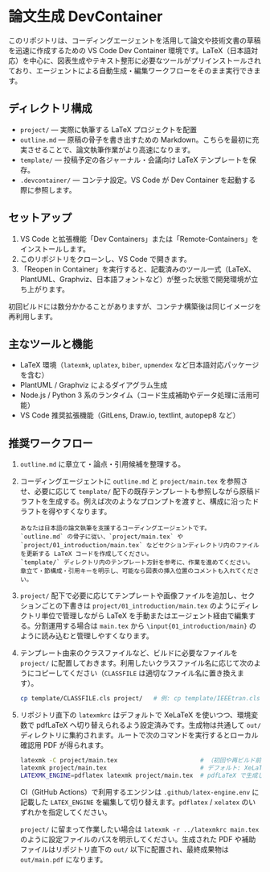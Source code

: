# 論文生成 DevContainer

このリポジトリは、コーディングエージェントを活用して論文や技術文書の草稿を迅速に作成するための VS Code Dev Container 環境です。LaTeX（日本語対応）を中心に、図表生成やテキスト整形に必要なツールがプリインストールされており、エージェントによる自動生成・編集ワークフローをそのまま実行できます。

## ディレクトリ構成

- `project/` — 実際に執筆する LaTeX プロジェクトを配置
- `outline.md` — 原稿の骨子を書き出すための Markdown。こちらを最初に充実させることで、論文執筆作業がより高速になります。
- `template/` — 投稿予定の各ジャーナル・会議向け LaTeX テンプレートを保存。
- `.devcontainer/` — コンテナ設定。VS Code が Dev Container を起動する際に参照します。

## セットアップ

1. VS Code と拡張機能「Dev Containers」または「Remote-Containers」をインストールします。
2. このリポジトリをクローンし、VS Code で開きます。
3. 「Reopen in Container」を実行すると、記載済みのツール一式（LaTeX、PlantUML、Graphviz、日本語フォントなど）が整った状態で開発環境が立ち上がります。

初回ビルドには数分かかることがありますが、コンテナ構築後は同じイメージを再利用します。

## 主なツールと機能

- LaTeX 環境（`latexmk`, `uplatex`, `biber`, `upmendex` など日本語対応パッケージを含む）
- PlantUML / Graphviz によるダイアグラム生成
- Node.js / Python 3 系のランタイム（コード生成補助やデータ処理に活用可能）
- VS Code 推奨拡張機能（GitLens, Draw.io, textlint, autopep8 など）

## 推奨ワークフロー

1. `outline.md` に章立て・論点・引用候補を整理する。
2. コーディングエージェントに `outline.md` と `project/main.tex` を参照させ、必要に応じて `template/` 配下の既存テンプレートも参照しながら原稿ドラフトを生成する。例えば次のようなプロンプトを渡すと、構成に沿ったドラフトを得やすくなります。

   ```text
   あなたは日本語の論文執筆を支援するコーディングエージェントです。
   `outline.md` の骨子に従い、`project/main.tex` や `project/01_introduction/main.tex` などセクションディレクトリ内のファイルを更新する LaTeX コードを作成してください。
   `template/` ディレクトリ内のテンプレート方針を参考に、作業を進めてください。
   章立て・節構成・引用キーを明示し、可能なら図表の挿入位置のコメントも入れてください。
   ```
3. `project/` 配下で必要に応じてテンプレートや画像ファイルを追加し、セクションごとの下書きは `project/01_introduction/main.tex` のようにディレクトリ単位で管理しながら LaTeX を手動またはエージェント経由で編集する。分割運用する場合は `main.tex` から `\input{01_introduction/main}` のように読み込むと管理しやすくなります。
4. テンプレート由来のクラスファイルなど、ビルドに必要なファイルを `project/` に配置しておきます。利用したいクラスファイル名に応じて次のようにコピーしてください（`CLASSFILE` は適切なファイル名に置き換えます）。

   ```bash
   cp template/CLASSFILE.cls project/   # 例: cp template/IEEEtran.cls project/
   ```

5. リポジトリ直下の `latexmkrc` はデフォルトで XeLaTeX を使いつつ、環境変数で pdfLaTeX へ切り替えられるよう設定済みです。生成物は共通して `out/` ディレクトリに集約されます。ルートで次のコマンドを実行するとローカル確認用 PDF が得られます。

   ```bash
   latexmk -C project/main.tex                       # （初回や再ビルド前に）生成物をクリーンアップ
   latexmk project/main.tex                          # デフォルト: XeLaTeX で out/main.pdf を生成
   LATEXMK_ENGINE=pdflatex latexmk project/main.tex  # pdfLaTeX で生成したい場合
   ```

   CI（GitHub Actions）で利用するエンジンは `.github/latex-engine.env` に記載した `LATEX_ENGINE` を編集して切り替えます。`pdflatex` / `xelatex` のいずれかを指定してください。

   `project/` に留まって作業したい場合は `latexmk -r ../latexmkrc main.tex` のように設定ファイルのパスを明示してください。生成された PDF や補助ファイルはリポジトリ直下の `out/` 以下に配置され、最終成果物は `out/main.pdf` になります。
